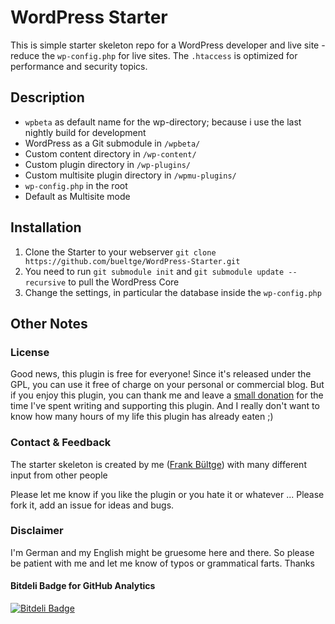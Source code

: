 # WordPress Starter
This is simple starter skeleton repo for a WordPress developer and live site - reduce the `wp-config.php` for live sites. The `.htaccess` is optimized for performance and security topics.

## Description
* `wpbeta` as default name for the wp-directory; because i use the last nightly build for development
* WordPress as a Git submodule in `/wpbeta/`
* Custom content directory in `/wp-content/`
* Custom plugin directory in `/wp-plugins/`
* Custom multisite plugin directory in `/wpmu-plugins/`
* `wp-config.php` in the root
* Default as Multisite mode

## Installation
1. Clone the Starter to your webserver `git clone https://github.com/bueltge/WordPress-Starter.git`
2. You need to run `git submodule init` and `git submodule update --recursive` to pull the WordPress Core
3. Change the settings, in particular the database inside the `wp-config.php`

## Other Notes
### License
Good news, this plugin is free for everyone! Since it's released under the GPL, you can use it free of charge on your personal or commercial blog. But if you enjoy this plugin, you can thank me and leave a [small donation](http://bueltge.de/wunschliste/ "Wishliste and Donate") for the time I've spent writing and supporting this plugin. And I really don't want to know how many hours of my life this plugin has already eaten ;)

### Contact & Feedback
The starter skeleton is created by me ([Frank Bültge](http://bueltge.de)) with many different input from other people

Please let me know if you like the plugin or you hate it or whatever ... Please fork it, add an issue for ideas and bugs.

### Disclaimer
I'm German and my English might be gruesome here and there. So please be patient with me and let me know of typos or grammatical farts. Thanks

#### Bitdeli Badge for GitHub Analytics
[![Bitdeli Badge](https://d2weczhvl823v0.cloudfront.net/bueltge/wordpress-starter/trend.png)](https://bitdeli.com/free "Bitdeli Badge")